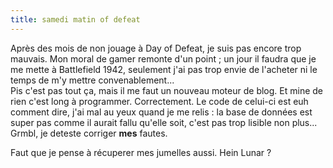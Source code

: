 ```yaml
---
title: samedi matin of defeat
---
```


Après des mois de non jouage à Day of Defeat, je suis pas encore trop mauvais.
Mon moral de gamer remonte d'un point ; un jour il faudra que je me mette à
Battlefield 1942, seulement j'ai pas trop envie de l'acheter ni le temps de
m'y mettre convenablement...  
Pis c'est pas tout ça, mais il me faut un nouveau moteur de blog. Et mine de
rien c'est long à programmer. Correctement. Le code de celui-ci est euh
comment dire, j'ai mal au yeux quand je me relis : la base de données est
super pas comme il aurait fallu qu'elle soit, c'est pas trop lisible non
plus... Grmbl, je deteste corriger **mes** fautes.

Faut que je pense à récuperer mes jumelles aussi. Hein Lunar ?

